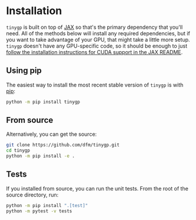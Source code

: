 # Installation

`tinygp` is built on top of [JAX](https://github.com/google/jax) so that's the
primary dependency that you'll need. All of the methods below will install any
required dependencies, but if you want to take advantage of your GPU, that might
take a little more setup. `tinygp` doesn't have any GPU-specific code, so it
should be enough to just [follow the installation instructions for CUDA support
in the JAX README](https://github.com/google/jax/#installation).

## Using pip

The easiest way to install the most recent stable version of `tinygp` is
with [pip](https://pip.pypa.io):

```bash
python -m pip install tinygp
```

## From source

Alternatively, you can get the source:

```bash
git clone https://github.com/dfm/tinygp.git
cd tinygp
python -m pip install -e .
```

## Tests

If you installed from source, you can run the unit tests. From the root of the
source directory, run:

```bash
python -m pip install ".[test]"
python -m pytest -v tests
```
